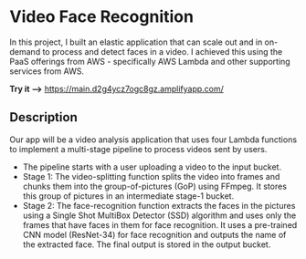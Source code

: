 # Video Face Recognition
In this project, I built an elastic application that can scale out and in on-demand to process and detect faces in a video. I achieved this using the PaaS offerings from AWS - specifically AWS Lambda and other supporting services from AWS.

**Try it -->** https://main.d2g4ycz7ogc8gz.amplifyapp.com/

## Description
 Our app will be a video analysis application that uses four Lambda functions to implement a multi-stage pipeline to process videos sent by users.

 -  The pipeline starts with a user uploading a video to the input bucket.
 -  Stage 1: The video-splitting function splits the video into frames and chunks them into the group-of-pictures (GoP) using FFmpeg. It stores this group of pictures in an intermediate stage-1 bucket.
 - Stage 2: The face-recognition function extracts the faces in the pictures using a Single Shot MultiBox Detector (SSD) algorithm and uses only the frames that have faces in them for face recognition. It uses a pre-trained CNN model (ResNet-34) for face recognition and outputs the name of the extracted face. The final output is stored in the output bucket.
